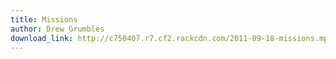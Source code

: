 ```yaml
---
title: Missions
author: Drew Grumbles
download_link: http://c750407.r7.cf2.rackcdn.com/2011-09-18-missions.mp3
---
```

